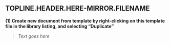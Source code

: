<!--
	Title: Title.Goes.Here
	Author: Glen Piper
	Date: Date.Goes.Here

	(This is a brief summary  
	(of the purpose of the document)
-->

## TOPLINE.HEADER.HERE-MIRROR.FILENAME  

**(1) Create new document from template by right-clicking on this template file in the library listing, and selecting “Duplicate”**
>  *Text goes here*